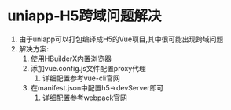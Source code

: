 # uniapp-H5跨域问题解决

1. 由于uniapp可以打包编译成H5的Vue项目,其中很可能出现跨域问题
2. 解决方案:
   1. 使用HBuilderX内置浏览器
   2. 添加vue.config.js文件配置proxy代理
      1. 详细配置参考vue-cli官网
   3. 在manifest.json中配置h5->devServer即可
      1. 详细配置参考webpack官网